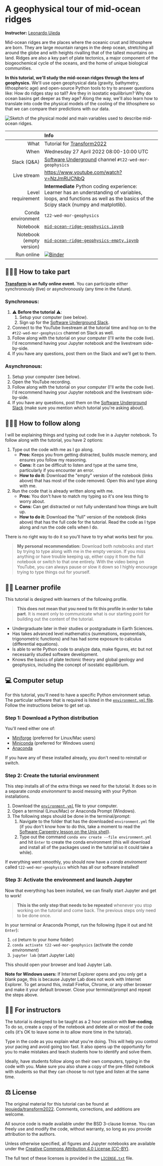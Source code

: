 # A geophysical tour of mid-ocean ridges

**Instructor:** [Leonardo Uieda](https://www.leouieda.com/)

Mid-ocean ridges are the places where the oceanic crust and lithosphere are
born.
They are large mountain ranges in the deep ocean, stretching all around the
globe and with heights rivalling that of the tallest mountains on land.
Ridges are also a key part of plate tectonics, a major component of the
biogeochemical cycle of the oceans, and the home of unique biological
communities.

**In this tutorial, we'll study the mid-ocean ridges through the lens of
geophysics.**
We'll use open geophysical data (gravity, bathymetry, lithospheric age) and
open-source Python tools to try to answer questions like:
How do ridges stay so tall?
Are they in isostatic equilibrium?
Why do ocean basins get deeper as they age?
Along the way, we'll also learn how to translate into code the physical models
of the cooling of the lithosphere so that we can compare their predictions with
our data.

<img src="https://github.com/compgeolab/transform2022/raw/main/figures/ridge-cooling-model-setup.png" alt="Sketch of the physical model and main variables used to describe mid-ocean ridges.">

|         | Info |
|--------:|:-----|
| What | Tutorial for [Transform2022](https://transform.softwareunderground.org/) |
| When | Wednesday 27 April 2022 08:00-10:00 UTC |
| Slack (Q&A) | [Software Underground](https://softwareunderground.org/) channel `#t22-wed-mor-geophysics` |
| Live stream | https://www.youtube.com/watch?v=NzJmRlJCNbQ |
| Level requirement | **Intermediate** Python coding experience: Learner has an understanding of variables, loops, and functions as well as the basics of the Scipy stack (numpy and matplotlib). |
| Conda environment  | `t22-wed-mor-geophysics` |
| Notebook | [`mid-ocean-ridge-geophysics.ipynb`](https://nbviewer.org/github/compgeolab/transform2022/blob/main/mid-ocean-ridge-geophysics.ipynb) |
| Notebook (empty version) | [`mid-ocean-ridge-geophysics-empty.ipynb`](https://nbviewer.org/github/compgeolab/transform2022/blob/main/mid-ocean-ridge-geophysics-empty.ipynb) |
| Run online | [![Binder](https://mybinder.org/badge_logo.svg)](https://mybinder.org/v2/gh/compgeolab/transform2022/HEAD?labpath=mid-ocean-ridge-geophysics.ipynb) |

## 🧑🏿‍💻 How to take part

**[Transform](https://transform.softwareunderground.org/) is an fully online event.**
You can participate either synchronously (live) or asynchronously (any time in the future).

### Synchronous:

1. ⚠️ **Before the tutorial** ⚠️:
   1. Setup your computer (see below).
   1. Sign up for the [Software Underground Slack](https://softwareunderground.org).
1. Connect to the YouTube livestream at the tutorial time and hop on to the
   `#t22-wed-mor-geophysics` channel on Slack as well.
1. Follow along with the tutorial on your computer (I'll write the code live).
   I'd recommend having your Jupyter notebook and the livestream side-by-side.
1. If you have any questions, post them on the Slack and we'll get to them.

### Asynchronous:

1. Setup your computer (see below).
1. Open the YouTube recording.
1. Follow along with the tutorial on your computer (I'll write the code live).
   I'd recommend having your Jupyter notebook and the livestream side-by-side.
1. If you have any questions, post them on the [Software Underground Slack](https://softwareunderground.org)
   (make sure you mention which tutorial you're asking about).

## 🚶🏿‍♀️ How to follow along

I will be explaining things and typing out code live in
a Jupyter notebook. To follow along with the tutorial, you
have 2 options:

1. Type out the code with me as I go along.
   * **Pros:** Keeps you from getting distracted, builds muscle memory,
     and ensures you follow my reasoning.
   * **Cons:** It can be difficult to listen and type at the same time,
     particularly if you encounter an error.
   * **How to do it:** Download the "empty" version of the notebook
     (links above) that has most of the code removed. Open this
     and type along with me.
1. Run the code that is already written along with me.
   * **Pros:** You don't have to match my typing so it's one less
     thing to worry about.
   * **Cons:** Can get distracted or not fully understand how things are
     built up.
   * **How to do it:** Download the "full" version of the notebook
     (links above) that has the full code for the tutorial. Read
     the code as I type along and run the code cells when I do.

There is no right way to do it so you'll have to try what works best for
you.

> **My personal recommendation:**
> Download both notebooks and start by trying to type along with me in the
> empty version.
> If you miss anything or have trouble keeping up, either copy it from the
> full notebook or switch to that one entirely.
> With the video being on YouTube, you can always pause or slow it down
> so I highly encourage trying to type things out for yourself.

## 👩‍🎓 Learner profile

This tutorial is designed with learners of the following profile.

> **This does not mean that you need to fit this profile in order
> to take part**. It is meant only to communicate what is our starting point
> for building out the content of the tutorial.

* Undergraduate later in their studies or postgraduate in Earth Sciences.
* Has takes advanced level mathematics (summations, exponentials, trigonometric functions)
  and has had some exposure to calculus (differential equations).
* Is able to write Python code to analyze data, make figures, etc but not
  necessarily studied software development.
* Knows the basics of plate tectonic theory and global geology and geophysics,
  including the concept of isostatic equilibrium.

## 💻 Computer setup

For this tutorial, you'll need to have a specific Python environment setup.
The particular software that is required is listed in the
[`environment.yml` file](https://github.com/compgeolab/transform2022/blob/main/environment.yml).
Follow the instructions below to get set up.

### Step 1: Download a Python distribution

You'll need either one of:

* [Miniforge](https://github.com/conda-forge/miniforge#miniforge3) (preferred for Linux/Mac users)
* [Miniconda](https://docs.conda.io/en/latest/miniconda.html) (preferred for Windows users)
* [Anaconda](https://www.anaconda.com/products/distribution)

If you have any of these installed already, you don't need to reinstall or switch.

### Step 2: Create the tutorial environment

This step installs all of the extra things we need for the tutorial.
It does so in a separate *conda environment* to avoid messing with
your Python installations.

1. Download the [`environment.yml`](https://github.com/compgeolab/transform2022/blob/main/environment.yml) file to your computer.
1. Open a terminal (Linux/Mac) or Anaconda Prompt (Windows).
1. The following steps should be done in the terminal/prompt:
   1. Navigate to the folder that has the downloaded `environment.yml` file
      (if you don't know how to do this, take a moment to read the
      [Software Carpentry lesson on the Unix shell](http://swcarpentry.github.io/shell-novice/)).
   1. Type out the command `conda env create --file environment.yml` and hit `Enter` to create the conda environment
      (this will download and install all of the packages used in the tutorial so it could take a while).

If everything went smoothly, you should now have a *conda enviroment* called
`t22-wed-mor-geophysics` which has all our software installed!

### Step 3: Activate the environment and launch Jupyter

Now that everything has been installed, we can finally start
Jupyter and get to work!

> **This is the only step that needs to be repeated** whenever you stop working
> on the tutorial and come back. The previous steps only need to be done once.

In your terminal or Anaconda Prompt, run the following (type it out and hit `Enter`):

1. `cd` (return to your *home* folder)
2. `conda activate t22-wed-mor-geophysics` (activate the *conda environment*)
3. `jupyter lab` (start Jupyter Lab)

This should open your browser and load Jupyter Lab.

**Note for Windows users:** If Internet Explorer opens and you only get a blank page,
this is because Jupyter Lab does not work with Internet Explorer.
To get around this, install Firefox, Chrome, or any other browser and make it
your default browser. Close your terminal/prompt and repeat the steps above.

## 🧑‍🏫 For instructors

The tutorial is designed to be taught as a 2 hour session with **live-coding**.
To do so, create a copy of the notebook and delete all or most of the code
cells (it's OK to leave some in to allow more time in the tutorial).

Type in the code as you explain what you're doing. This will help you control
your pacing and avoid going too fast. It also opens up the opportunity for you
to make mistakes and teach students how to identify and solve them.

Ideally, have students follow along on their own computers, typing in the code
with you. Make sure you also share a copy of the pre-filled notebook with
students so that they can choose to not type and listen at the same time.

## ⚖️ License

The original material for this tutorial can be found at
[leouieda/transform2022](https://github.com/leouieda/transform2022).
Comments, corrections, and additions are welcome.

All source code is made available under the BSD 3-clause license. You can
freely use and modify the code, without warranty, so long as you provide
attribution to the authors.

Unless otherwise specified, all figures and Jupyter notebooks are available
under the [Creative Commons Attribution 4.0 License (CC-BY)](https://creativecommons.org/licenses/by/4.0/).

The full text of these licenses is provided in the [`LICENSE.txt`](LICENSE.txt)
file.
